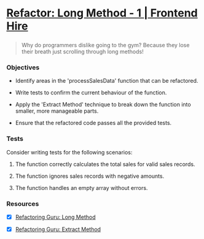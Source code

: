 # [Refactor: Long Method - 1 | Frontend Hire](https://www.frontendhire.com/questions/refactor-long-method-1)

##### 

> Why do programmers dislike going to the gym? Because they lose their breath just scrolling through long methods!

##### 

### Objectives

- Identify areas in the 'processSalesData' function that can be refactored.

- Write tests to confirm the current behaviour of the function.

- Apply the 'Extract Method' technique to break down the function into smaller, more manageable parts.

- Ensure that the refactored code passes all the provided tests.

### Tests

Consider writing tests for the following scenarios:

1. The function correctly calculates the total sales for valid sales records.

2. The function ignores sales records with negative amounts.

3. The function handles an empty array without errors.

### Resources

- [x] [Refactoring Guru: Long Method](https://refactoring.guru/smells/long-method)

- [x] [Refactoring Guru: Extract Method](https://refactoring.guru/extract-method)
